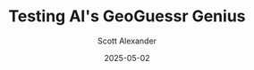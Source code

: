 ---
layout: podcast
title: "Testing AI's GeoGuessr Genius"
author: Scott Alexander
description: https://www.astralcodexten.com/p/testing-ais-geoguessr-genius
date: 2025-05-02
length: 2966129
duration: 741
guid: testing-ais-geoguessr-genius
---